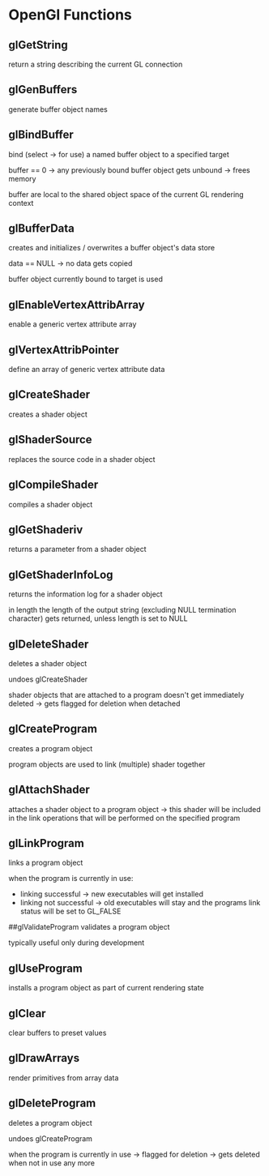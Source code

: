 # OpenGl Functions

## glGetString
return a string describing the current GL connection

## glGenBuffers
generate buffer object names

## glBindBuffer
bind (select -> for use) a named buffer object to a specified target

buffer == 0 -> any previously bound buffer object gets unbound -> frees memory

buffer are local to the shared object space of the current GL rendering context

## glBufferData
creates and initializes / overwrites a buffer object's data store

data == NULL -> no data gets copied

buffer object currently bound to target is used

## glEnableVertexAttribArray
enable a generic vertex attribute array

## glVertexAttribPointer
define an array of generic vertex attribute data

## glCreateShader
creates a shader object

## glShaderSource
replaces the source code in a shader object

## glCompileShader
compiles a shader object

## glGetShaderiv
returns a parameter from a shader object

## glGetShaderInfoLog
returns the information log for a shader object

in length the length of the output string (excluding NULL termination character) gets returned, unless length is set to NULL

## glDeleteShader
deletes a shader object

undoes glCreateShader

shader objects that are attached to a program doesn't get immediately deleted -> gets flagged for deletion when detached

## glCreateProgram
creates a program object

program objects are used to link (multiple) shader together

## glAttachShader
attaches a shader object to a program object -> this shader will be included in the link operations that will be performed on the specified program


## glLinkProgram
links a program object

when the program is currently in use:
- linking successful -> new executables will get installed
- linking not successful -> old executables will stay and the programs link status will be set to GL_FALSE

##glValidateProgram
validates a program object

typically useful only during development

## glUseProgram
installs a program object as part of current rendering state

## glClear
clear buffers to preset values

## glDrawArrays
render primitives from array data

## glDeleteProgram
deletes a program object

undoes glCreateProgram

when the program is currently in use -> flagged for deletion -> gets deleted when not in use any more